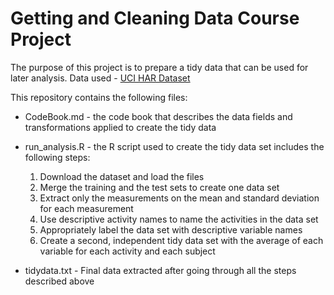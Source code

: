 # Getting and Cleaning Data Course Project

The purpose of this project is to prepare a tidy data that can be used for later analysis. Data used - [UCI HAR Dataset](https://d396qusza40orc.cloudfront.net/getdata%2Fprojectfiles%2FUCI%20HAR%20Dataset.zip)

This repository contains the following files:

* CodeBook.md - the code book that describes the data fields and transformations applied to create the tidy data
* run_analysis.R - the R script used to create the tidy data set includes the following steps:
	1. Download the dataset and load the files
	2. Merge the training and the test sets to create one data set
	3. Extract only the measurements on the mean and standard deviation for each measurement
	4. Use descriptive activity names to name the activities in the data set
	5. Appropriately label the data set with descriptive variable names
	6. Create a second, independent tidy data set with the average of each variable for each activity and each subject

* tidydata.txt - Final data extracted after going through all the steps described above
